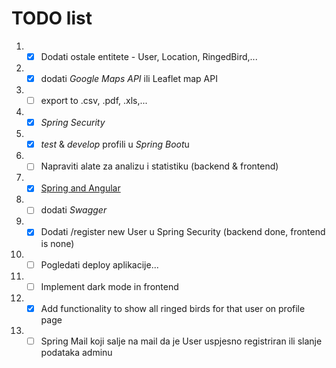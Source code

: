 # TODO list

1.
    - [x] Dodati ostale entitete - User, Location, RingedBird,...
2.
    - [x] dodati *Google Maps API* ili Leaflet map API
3.
    - [ ] export to .csv, .pdf, .xls,...
4.
    - [x] *Spring Security*
5.
    - [x] *test* & *develop* profili u *Spring Boot*u
6.
    - [ ] Napraviti alate za analizu i statistiku (backend & frontend)
7.
    - [x] [Spring and Angular](https://www.mendeley.com/reference-manager/reader-v2/1c800836-e145-399a-bcbb-00b966adc6cb/10bc37b4-a68b-bf37-1d97-a7da7c7e7eb3)
8.
    - [ ] dodati *Swagger*
9.
    - [x] Dodati /register new User u Spring Security (backend done, frontend is none)
10.
    - [ ] Pogledati deploy aplikacije...
11.
    - [ ] Implement dark mode in frontend
12.
    - [x] Add functionality to show all ringed birds for that user on profile page
13.
    - [ ] Spring Mail koji salje na mail da je User uspjesno registriran ili slanje podataka adminu
